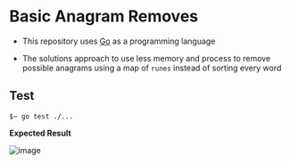 # Basic Anagram Removes

- This repository uses [Go](https://golang.org/) as a programming language

- The solutions approach to use less memory and process to remove possible anagrams using a map of `runes` instead of sorting every word

## Test
```shell
$~ go test ./...
```

__Expected Result__

![image](https://user-images.githubusercontent.com/17556614/90690110-83340000-e247-11ea-98a0-ce98f2ca9693.png)